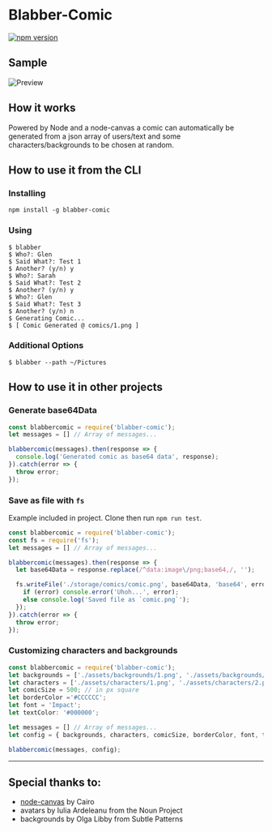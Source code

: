 # Blabber-Comic

[![npm version](https://badge.fury.io/js/blabber-comic.svg)](https://badge.fury.io/js/blabber-comic)

## Sample

![Preview](https://raw.githubusercontent.com/sharpshark28/blabber-comic/master/comic.png)

## How it works

Powered by Node and a node-canvas a comic can automatically be generated from a json array of users/text and some characters/backgrounds to be chosen at random.

## How to use it from the CLI

### Installing

`npm install -g blabber-comic`

### Using

```
$ blabber
$ Who?: Glen
$ Said What?: Test 1
$ Another? (y/n) y
$ Who?: Sarah
$ Said What?: Test 2
$ Another? (y/n) y
$ Who?: Glen
$ Said What?: Test 3
$ Another? (y/n) n
$ Generating Comic...
$ [ Comic Generated @ comics/1.png ]
```

### Additional Options

```
$ blabber --path ~/Pictures
```

## How to use it in other projects

### Generate base64Data

```javascript
const blabbercomic = require('blabber-comic');
let messages = [] // Array of messages...

blabbercomic(messages).then(response => {
  console.log('Generated comic as base64 data', response);
}).catch(error => {
  throw error;
});
```

### Save as file with `fs`

Example included in project. Clone then run `npm run test`.

```javascript
const blabbercomic = require('blabber-comic');
const fs = require('fs');
let messages = [] // Array of messages...

blabbercomic(messages).then(response => {
  let base64Data = response.replace(/^data:image\/png;base64,/, '');

  fs.writeFile('./storage/comics/comic.png', base64Data, 'base64', error => {
    if (error) console.error('Uhoh...', error);
    else console.log('Saved file as `comic.png`');
  });
}).catch(error => {
  throw error;
});
```

### Customizing characters and backgrounds

```javascript
const blabbercomic = require('blabber-comic');
let backgrounds = ['./assets/backgrounds/1.png', './assets/backgrounds/2.png'];
let characters = ['./assets/characters/1.png', './assets/characters/2.png', './assets/characters/3.png']; // Provide at least 3
let comicSize = 500; // in px square
let borderColor ='#CCCCCC';
let font = 'Impact';
let textColor: '#000000';

let messages = [] // Array of messages...
let config = { backgrounds, characters, comicSize, borderColor, font, textColor };

blabbercomic(messages, config);
```

---

## Special thanks to:

* [node-canvas](https://github.com/Automattic/node-canvas) by Cairo
* avatars by Iulia Ardeleanu from the Noun Project
* backgrounds by Olga Libby from Subtle Patterns
